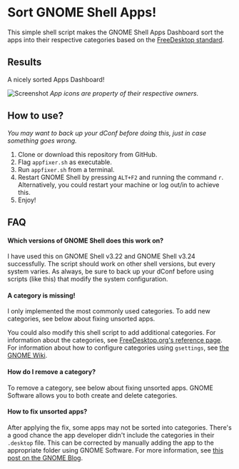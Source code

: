 # Sort GNOME Shell Apps!
This simple shell script makes the GNOME Shell Apps Dashboard sort the apps into their respective categories based on the [FreeDesktop standard](https://standards.freedesktop.org/menu-spec/latest/apa.html).

## Results
A nicely sorted Apps Dashboard!

![Screenshot](http://i.imgur.com/2o2yIib.png)
_App icons are property of their respective owners._

## How to use?

*You may want to back up your dConf before doing this, just in case something goes wrong.*

1. Clone or download this repository from GitHub.
2. Flag `appfixer.sh` as executable.
3. Run `appfixer.sh` from a terminal.
4. Restart GNOME Shell by pressing `ALT+F2` and running the command `r`. Alternatively, you could restart your machine or log out/in to achieve this.
5. Enjoy!

## FAQ

#### Which versions of GNOME Shell does this work on?
I have used this on GNOME Shell v3.22 and GNOME Shell v3.24 successfully. The script should work on other shell versions, but every system varies. As always, be sure to back up your dConf before using scripts (like this) that modify the system configuration.

#### A category is missing!
I only implemented the most commonly used categories. To add new categories, see below about fixing unsorted apps.

You could also modify this shell script to add additional categories. For information about the categories, see [FreeDesktop.org's reference page](https://standards.freedesktop.org/menu-spec/latest/apa.html). For information about how to configure categories using `gsettings`, see [the GNOME Wiki](https://wiki.gnome.org/HowDoI/AppFolders).

#### How do I remove a category?
To remove a category, see below about fixing unsorted apps. GNOME Software allows you to both create and delete categories.

#### How to fix unsorted apps?
After applying the fix, some apps may not be sorted into categories. There's a good chance the app developer didn't include the categories in their `.desktop` file. This can be corrected by manually adding the app to the appropriate folder using GNOME Software. For more information, see [this post on the GNOME Blog](https://blogs.gnome.org/mclasen/2014/03/17/app-folder-configuration/).
